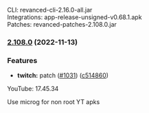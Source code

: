 CLI: revanced-cli-2.16.0-all.jar  
Integrations: app-release-unsigned-v0.68.1.apk  
Patches: revanced-patches-2.108.0.jar  
### [2.108.0](https://github.com/revanced/revanced-patches/compare/v2.107.0...v2.108.0) (2022-11-13)
### Features
* **twitch:**  patch ([#1031](https://github.com/revanced/revanced-patches/issues/1031)) ([c514860](https://github.com/revanced/revanced-patches/commit/c514860bc4a46295b11f09df9ffc1c556b798eb3))

  
YouTube: 17.45.34  

Use microg for non root YT apks  
